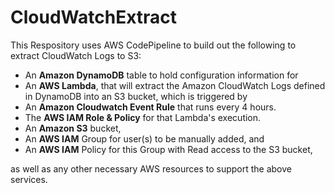 # CloudWatchExtract

This Respository uses AWS CodePipeline to build out the following to extract CloudWatch Logs to S3:
<ul>
<li>An <b>Amazon DynamoDB</b> table to hold configuration information for</li>
<li>An <b>AWS Lambda</b>, that will extract the Amazon CloudWatch Logs defined in DynamoDB into an S3 bucket, which is triggered by</li>
<li>An <b>Amazon Cloudwatch Event Rule</b> that runs every 4 hours.</li>
<li>The <b>AWS IAM Role & Policy</b> for that Lambda's execution.</li>
<li>An <b>Amazon S3</b> bucket,</li>
<li>An <b>AWS IAM</b> Group for user(s) to be manually added, and</li>
<li>An <b>AWS IAM</b> Policy for this Group with Read access to the S3 bucket,</li>
</ul>
as well as any other necessary AWS resources to support the above services.